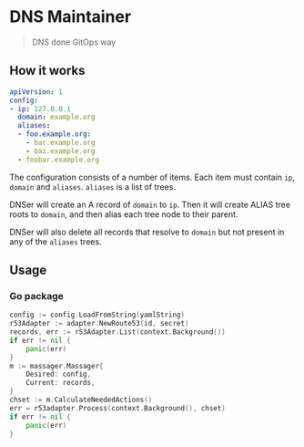 # DNS Maintainer

> DNS done GitOps way

## How it works

```yaml
apiVersion: 1
config:
- ip: 127.0.0.1
  domain: example.org
  aliases:
  - foo.example.org:
    - bar.example.org
    - baz.example.org
  - foobar.example.org    
```

The configuration consists of a number of items. 
Each item must contain `ip`, `domain` and `aliases`. `aliases` is a list of trees.

DNSer will create an A record of `domain` to `ip`. Then it will create ALIAS tree roots to `domain`,
and then alias each tree node to their parent.

DNSer will also delete all records that resolve to `domain` but not present in any of the `aliases` trees.

## Usage

### Go package

```go
config := config.LoadFromString(yamlString)
r53Adapter := adapter.NewRoute53(id, secret)
records, err := r53Adapter.List(context.Background())
if err != nil {
    panic(err)
}
m := massager.Massager{
    Desired: config,
    Current: records,
}
chset := m.CalculateNeededActions()
err = r53adapter.Process(context.Background(), chset)
if err != nil {
    panic(err)
}
```
